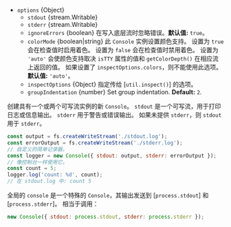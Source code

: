 <!-- YAML
changes:
  - version: v14.2.0
    pr-url: https://github.com/nodejs/node/pull/32964
    description: The `groupIndentation` option was introduced.
  - version: v11.7.0
    pr-url: https://github.com/nodejs/node/pull/24978
    description: The `inspectOptions` option is introduced.
  - version: v10.0.0
    pr-url: https://github.com/nodejs/node/pull/19372
    description: The `Console` constructor now supports an `options` argument,
                 and the `colorMode` option was introduced.
  - version: v8.0.0
    pr-url: https://github.com/nodejs/node/pull/9744
    description: The `ignoreErrors` option was introduced.
-->

* `options` {Object}
  * `stdout` {stream.Writable}
  * `stderr` {stream.Writable}
  * `ignoreErrors` {boolean} 在写入底层流时忽略错误。**默认值:** `true`。
  * `colorMode` {boolean|string} 此 `Console` 实例设置颜色支持。
    设置为 `true` 会在检查值时启用着色。
    设置为 `false` 会在检查值时禁用着色。
    设置为 `'auto'` 会使颜色支持取决 `isTTY` 属性的值和 `getColorDepth()` 在相应流上返回的值。
    如果设置了 `inspectOptions.colors`，则不能使用此选项。
    **默认值:** `'auto'`。
  * `inspectOptions` {Object} 指定传给 [`util.inspect()`] 的选项。
  * `groupIndentation` {number} Set group indentation.
    **Default:** `2`.
    
创建具有一个或两个可写流实例的新 `Console`。
`stdout` 是一个可写流，用于打印日志或信息输出。 
`stderr` 用于警告或错误输出。
如果未提供 `stderr`，则 `stdout` 用于 `stderr`。

```js
const output = fs.createWriteStream('./stdout.log');
const errorOutput = fs.createWriteStream('./stderr.log');
// 自定义的简单记录器。
const logger = new Console({ stdout: output, stderr: errorOutput });
// 像控制台一样使用它。
const count = 5;
logger.log('count: %d', count);
// 在 stdout.log 中: count 5
```

全局的 `console` 是一个特殊的 `Console`，其输出发送到 [`process.stdout`] 和 [`process.stderr`]。
相当于调用：


```js
new Console({ stdout: process.stdout, stderr: process.stderr });
```

